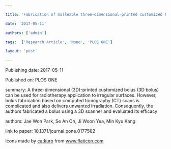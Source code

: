 ---
title: 'Fabrication of malleable three-dimensional-printed customized bolus using three-dimensional scanner'
date: '2017-05-11'
authors: ['admin']
tags:  ['Research Article', 'None', 'PLOS ONE']
layout: 'post'
---
Publishing date: 2017-05-11

Published on: PLOS ONE

summary: A three-dimensional (3D)-printed customized bolus (3D bolus) can be used for radiotherapy application to irregular surfaces. However, bolus fabrication based on computed tomography (CT) scans is complicated and also delivers unwanted irradiation. Consequently, the authors fabricated a bolus using a 3D scanner and evaluated its efficacy

authors: Jae Won Park, Se An Oh, Ji Woon Yea, Min Kyu Kang

link to paper: 10.1371/journal.pone.0177562

Icons made by <a href="https://www.flaticon.com/free-icon/bookshelves_3576884" title="catkuro">catkuro</a> from <a href="https://www.flaticon.com/" title="Flaticon"> www.flaticon.com</a>